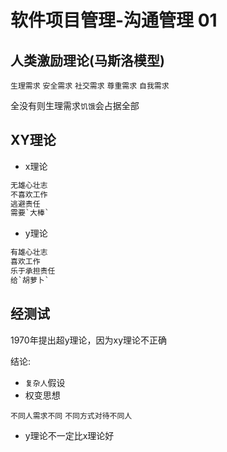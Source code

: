 # 软件项目管理-沟通管理 01
## 人类激励理论(马斯洛模型)

`生理需求` `安全需求` `社交需求` `尊重需求` `自我需求`

全没有则生理需求`饥饿`会占据全部

## XY理论
- x理论
```txt
无雄心壮志
不喜欢工作
逃避责任
需要`大棒`
```

- y理论

```txt
有雄心壮志
喜欢工作
乐于承担责任
给`胡萝卜`
```

## 经测试
1970年提出超y理论，因为xy理论不正确


结论: 
- `复杂人`假设
- 权变思想

`不同人需求不同`
`不同方式对待不同人`

- y理论不一定比x理论好